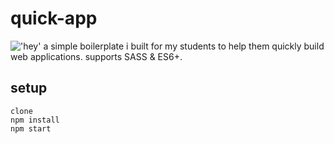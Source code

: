 # quick-app
!['hey'](https://media.giphy.com/media/3oKIPwoeGErMmaI43S/giphy.gif)
a simple boilerplate i built for my students to help them quickly build web applications. supports SASS & ES6+.

## setup
```
clone
npm install
npm start
```

